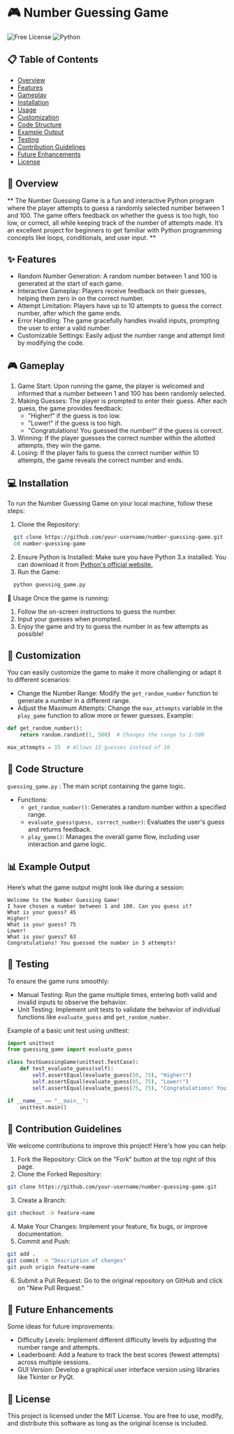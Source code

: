 # 🎮 Number Guessing Game
![Free License](https://img.shields.io/badge/License-Free-brightgreen.svg)
![Python](https://img.shields.io/badge/Python-3.x-blue.svg)

## 📋 Table of Contents
- [Overview](##Overview)
- [Features](##Features)
- [Gameplay](##Gameplay)
- [Installation](##Installation)
- [Usage](##Usage)
- [Customization](##Customization)
- [Code Structure](##Code-Structure)
- [Example Output](##Example-Output)
- [Testing](##Testing)
- [Contribution Guidelines](##Contribution-Guidelines)
- [Future Enhancements](##Future-Enhancements)
- [License](##License)


## 📝 Overview
** The Number Guessing Game is a fun and interactive Python program where the player attempts to guess a randomly selected number between 1 and 100. The game offers feedback on whether the guess is too high, too low, or correct, all while keeping track of the number of attempts made. It’s an excellent project for beginners to get familiar with Python programming concepts like loops, conditionals, and user input. **

## ✨ Features
- Random Number Generation: A random number between 1 and 100 is generated at the start of each game.
- Interactive Gameplay: Players receive feedback on their guesses, helping them zero in on the correct number.
- Attempt Limitation: Players have up to 10 attempts to guess the correct number, after which the game ends.
- Error Handling: The game gracefully handles invalid inputs, prompting the user to enter a valid number.
- Customizable Settings: Easily adjust the number range and attempt limit by modifying the code.

## 🎮 Gameplay
1. Game Start: Upon running the game, the player is welcomed and informed that a number between 1 and 100 has been randomly selected.
2. Making Guesses: The player is prompted to enter their guess. After each guess, the game provides feedback:
   - "Higher!" if the guess is too low.
   - "Lower!" if the guess is too high.
   - "Congratulations! You guessed the number!" if the guess is correct.
3. Winning: If the player guesses the correct number within the allotted attempts, they win the game.
4. Losing: If the player fails to guess the correct number within 10 attempts, the game reveals the correct number and ends.

## 💻 Installation
To run the Number Guessing Game on your local machine, follow these steps:
1. Clone the Repository:
  ```bash
    git clone https://github.com/your-username/number-guessing-game.git
    cd number-guessing-game
  ```
2. Ensure Python is Installed: Make sure you have Python 3.x installed. You can download it from
[Python's official website.](https://www.python.org/downloads/)
3. Run the Game:
  ```bash
    python guessing_game.py
  ```

🚀 Usage
Once the game is running:
1. Follow the on-screen instructions to guess the number.
2. Input your guesses when prompted.
3. Enjoy the game and try to guess the number in as few attempts as possible!

## 🔧 Customization
You can easily customize the game to make it more challenging or adapt it to different scenarios:
- Change the Number Range: Modify the `get_random_number` function to generate a number in a different range.
- Adjust the Maximum Attempts: Change the `max_attempts` variable in the `play_game` function to allow more or fewer guesses.
Example:
```python
def get_random_number():
    return random.randint(1, 500)  # Changes the range to 1-500

max_attempts = 15  # Allows 15 guesses instead of 10
```

## 📂 Code Structure
`guessing_game.py` : The main script containing the game logic.
  - Functions:
    - `get_random_number()`: Generates a random number within a specified range.
    - `evaluate_guess(guess, correct_number)`: Evaluates the user's guess and returns feedback.
    - `play_game()`: Manages the overall game flow, including user interaction and game logic.

## 📊 Example Output
Here’s what the game output might look like during a session:
```vbnet
Welcome to the Number Guessing Game!
I have chosen a number between 1 and 100. Can you guess it?
What is your guess? 45
Higher!
What is your guess? 75
Lower!
What is your guess? 63
Congratulations! You guessed the number in 3 attempts!
```
## 🧪 Testing
To ensure the game runs smoothly:
- Manual Testing: Run the game multiple times, entering both valid and invalid inputs to observe the behavior.
- Unit Testing: Implement unit tests to validate the behavior of individual functions like `evaluate_guess` and `get_random_number`.

Example of a basic unit test using unittest:
```python
import unittest
from guessing_game import evaluate_guess

class TestGuessingGame(unittest.TestCase):
    def test_evaluate_guess(self):
        self.assertEqual(evaluate_guess(50, 75), "Higher!")
        self.assertEqual(evaluate_guess(85, 75), "Lower!")
        self.assertEqual(evaluate_guess(75, 75), "Congratulations! You guessed the number!")

if __name__ == "__main__":
    unittest.main()
```

## 🤝 Contribution Guidelines
We welcome contributions to improve this project! Here's how you can help:
1. Fork the Repository: Click on the "Fork" button at the top right of this page.
2. Clone the Forked Repository:
```bash
git clone https://github.com/your-username/number-guessing-game.git
```
3. Create a Branch:
```bash
git checkout -b feature-name
```
4. Make Your Changes: Implement your feature, fix bugs, or improve documentation.
5. Commit and Push:
```bash
git add .
git commit -m "Description of changes"
git push origin feature-name
```
6. Submit a Pull Request: Go to the original repository on GitHub and click on "New Pull Request."

## 🔮 Future Enhancements
Some ideas for future improvements:
- Difficulty Levels: Implement different difficulty levels by adjusting the number range and attempts.
- Leaderboard: Add a feature to track the best scores (fewest attempts) across multiple sessions.
- GUI Version: Develop a graphical user interface version using libraries like Tkinter or PyQt.

## 📜 License
This project is licensed under the MIT License. You are free to use, modify, and distribute this software as long as the original license is included.
